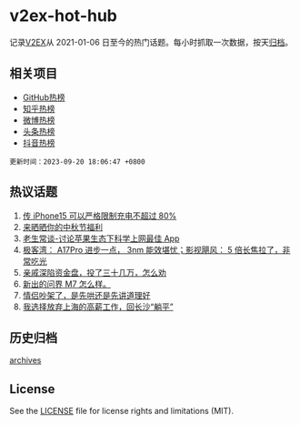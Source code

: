 # v2ex-hot-hub

 记录[V2EX](https://www.v2ex.com/)从 2021-01-06 日至今的热门话题。每小时抓取一次数据，按天[归档](archives)。
 
 ## 相关项目

- [GitHub热榜](https://github.com/snaildev/github-hot-hub)
- [知乎热榜](https://github.com/snaildev/zhihu-hot-hub)
- [微博热榜](https://github.com/snaildev/weibo-hot-hub)
- [头条热榜](https://github.com/snaildev/toutiao-hot-hub)
- [抖音热榜](https://github.com/snaildev/douyin-hot-hub)


 `更新时间：2023-09-20 18:06:47 +0800`

## 热议话题

1. [传 iPhone15 可以严格限制充电不超过 80%](https://www.v2ex.com/t/975452)
1. [来晒晒你的中秋节福利](https://www.v2ex.com/t/975417)
1. [老生常谈-讨论苹果生态下科学上网最佳 App](https://www.v2ex.com/t/975377)
1. [极客湾： A17Pro 进步一点， 3nm 能效堪忧；影视飓风： 5 倍长焦拉了，非常吃光](https://www.v2ex.com/t/975360)
1. [亲戚深陷资金盘，投了三十几万，怎么劝](https://www.v2ex.com/t/975393)
1. [新出的问界 M7 怎么样。](https://www.v2ex.com/t/975400)
1. [情侣吵架了，是先哄还是先讲道理好](https://www.v2ex.com/t/975527)
1. [我选择放弃上海的高薪工作，回长沙“躺平”](https://www.v2ex.com/t/975389)

## 历史归档

[archives](archives)

## License

See the [LICENSE](LICENSE) file for license rights and limitations (MIT).
